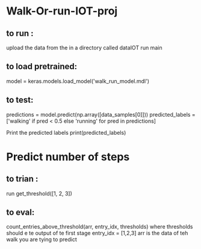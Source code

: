 # Walk-Or-run-IOT-proj
## to run :
upload the data from the in a directory called dataIOT
run main

## to load pretrained:
model = keras.models.load_model('walk_run_model.mdl')

## to test:
predictions = model.predict(np.array([data_samples[0]]))
predicted_labels = ['walking' if pred < 0.5 else 'running' for pred in predictions]

Print the predicted labels
print(predicted_labels)

# Predict number of steps
## to trian :
run get_threshold([1, 2, 3])
## to eval:
count_entries_above_threshold(arr, entry_idx, thresholds)
where thresholds should e te output of te first stage
entry_idx = [1,2,3]
arr is the data of teh walk you are tying to predict


